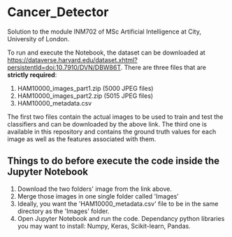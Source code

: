 # Cancer_Detector

Solution to the module INM702 of MSc Artificial Intelligence at City, University of London.

To run and execute the Notebook, the dataset can be downloaded at https://dataverse.harvard.edu/dataset.xhtml?persistentId=doi:10.7910/DVN/DBW86T. There are three files that are **strictly required**:

1. HAM10000_images_part1.zip (5000 JPEG files)
2. HAM10000_images_part2.zip (5015 JPEG files)
3. HAM10000_metadata.csv

The first two files contain the actual images to be used to train and test the classifiers and can be downloaded by the above link. The third one is available in this repository and contains the ground truth values for each image as well as the features associated with them.

## Things to do before execute the code inside the Jupyter Notebook

1. Download the two folders' image from the link above.
2. Merge those images in one single folder called 'Images'
3. Ideally, you want the 'HAM10000_metadata.csv' file to be in the same directory as the 'Images' folder.
4. Open Jupyter Notebook and run the code. Dependancy python libraries you may want to install: Numpy, Keras, Scikit-learn, Pandas.

